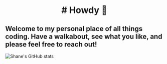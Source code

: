 <h1 align="center"> # Howdy 👋 </h1>

## Welcome to my personal place of all things coding. Have a walkabout, see what you like, and please feel free to reach out!

![Shane's GitHub stats](https://github-readme-stats.vercel.app/api?username=ShaneUP1&theme=prussian&show_icons=true)
